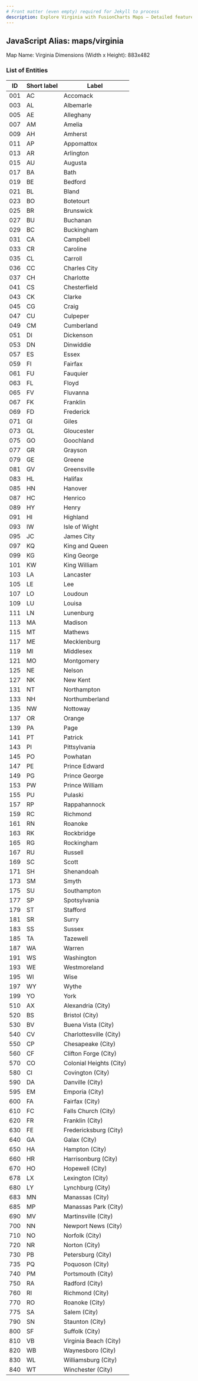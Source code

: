 ```yaml
---
# Front matter (even empty) required for Jekyll to process
description: Explore Virginia with FusionCharts Maps – Detailed features for seamless integration. Try now & enhance your data visualization today! 
---
```


## JavaScript Alias: maps/virginia

Map Name: Virginia
Dimensions (Width x Height): 883x482





### List of Entities

ID | Short label | Label
---|---|---|
001|AC|Accomack  
003|AL|Albemarle  
005|AE|Alleghany  
007|AM|Amelia  
009|AH|Amherst  
011|AP|Appomattox  
013|AR|Arlington  
015|AU|Augusta  
017|BA|Bath  
019|BE|Bedford  
021|BL|Bland  
023|BO|Botetourt  
025|BR|Brunswick  
027|BU|Buchanan  
029|BC|Buckingham  
031|CA|Campbell  
033|CR|Caroline  
035|CL|Carroll  
036|CC|Charles City  
037|CH|Charlotte  
041|CS|Chesterfield  
043|CK|Clarke  
045|CG|Craig  
047|CU|Culpeper  
049|CM|Cumberland  
051|DI|Dickenson  
053|DN|Dinwiddie  
057|ES|Essex  
059|FI|Fairfax  
061|FU|Fauquier  
063|FL|Floyd  
065|FV|Fluvanna  
067|FK|Franklin  
069|FD|Frederick  
071|GI|Giles  
073|GL|Gloucester  
075|GO|Goochland  
077|GR|Grayson  
079|GE|Greene  
081|GV|Greensville  
083|HL|Halifax  
085|HN|Hanover  
087|HC|Henrico  
089|HY|Henry  
091|HI|Highland  
093|IW|Isle of Wight  
095|JC|James City  
097|KQ|King and Queen  
099|KG|King George  
101|KW|King William  
103|LA|Lancaster  
105|LE|Lee  
107|LO|Loudoun  
109|LU|Louisa  
111|LN|Lunenburg  
113|MA|Madison  
115|MT|Mathews  
117|ME|Mecklenburg  
119|MI|Middlesex  
121|MO|Montgomery  
125|NE|Nelson  
127|NK|New Kent  
131|NT|Northampton  
133|NH|Northumberland  
135|NW|Nottoway  
137|OR|Orange  
139|PA|Page  
141|PT|Patrick  
143|PI|Pittsylvania  
145|PO|Powhatan  
147|PE|Prince Edward  
149|PG|Prince George  
153|PW|Prince William  
155|PU|Pulaski  
157|RP|Rappahannock  
159|RC|Richmond  
161|RN|Roanoke  
163|RK|Rockbridge  
165|RG|Rockingham  
167|RU|Russell  
169|SC|Scott  
171|SH|Shenandoah  
173|SM|Smyth  
175|SU|Southampton  
177|SP|Spotsylvania  
179|ST|Stafford  
181|SR|Surry  
183|SS|Sussex  
185|TA|Tazewell  
187|WA|Warren  
191|WS|Washington  
193|WE|Westmoreland  
195|WI|Wise  
197|WY|Wythe  
199|YO|York  
510|AX|Alexandria (City)
520|BS|Bristol (City)
530|BV|Buena Vista (City)
540|CV|Charlottesville (City)
550|CP|Chesapeake (City)
560|CF|Clifton Forge (City)
570|CO|Colonial Heights (City)
580|CI|Covington (City)
590|DA|Danville (City)
595|EM|Emporia (City) 
600|FA|Fairfax (City)
610|FC|Falls Church (City) 
620|FR|Franklin (City)
630|FE|Fredericksburg (City)
640|GA|Galax (City)
650|HA|Hampton (City)
660|HR|Harrisonburg (City)
670|HO|Hopewell (City)
678|LX|Lexington (City)
680|LY|Lynchburg (City)
683|MN|Manassas (City)
685|MP|Manassas Park (City)
690|MV|Martinsville (City)
700|NN|Newport News (City) 
710|NO|Norfolk (City)
720|NR|Norton (City)
730|PB|Petersburg (City)
735|PQ|Poquoson (City)
740|PM|Portsmouth (City)
750|RA|Radford (City)
760|RI|Richmond (City)
770|RO|Roanoke (City)
775|SA|Salem (City)
790|SN|Staunton (City)
800|SF|Suffolk (City)
810|VB|Virginia Beach (City)
820|WB|Waynesboro (City)
830|WL|Williamsburg (City)
840|WT|Winchester (City)